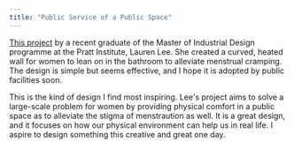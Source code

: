```yaml
---
title: "Public Service of a Public Space"
---
```


[This project](https://www.dezeen.com/2018/05/05/lauren-lee-warm-wall-alleviate-women-menstrual-cramps/) by a recent graduate of the Master of Industrial Design programme at the Pratt Institute, Lauren Lee. She created a curved, heated wall for women to lean on in the bathroom to alleviate menstrual cramping. The design is simple but seems effective, and I hope it is adopted by public facilities soon.

This is the kind of design I find most inspiring. Lee's project aims to solve a large-scale problem for women by providing physical comfort in a public space as to alleviate the stigma of menstraution as well. It is a great design, and it focuses on how our physical environment can help us in real life. I aspire to design something this creative and great one day.
